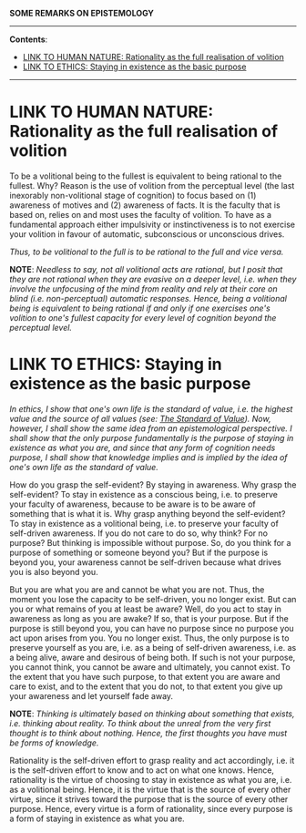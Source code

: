 **SOME REMARKS ON EPISTEMOLOGY**

---

**Contents**:

- [LINK TO HUMAN NATURE: Rationality as the full realisation of volition](#link-to-human-nature-rationality-as-the-full-realisation-of-volition)
- [LINK TO ETHICS: Staying in existence as the basic purpose](#link-to-ethics-staying-in-existence-as-the-basic-purpose)

---

# LINK TO HUMAN NATURE: Rationality as the full realisation of volition
To be a volitional being to the fullest is equivalent to being rational to the fullest. Why? Reason is the use of volition from the perceptual level (the last inexorably non-volitional stage of cognition) to focus based on (1) awareness of motives and (2) awareness of facts. It is the faculty that is based on, relies on and most uses the faculty of volition. To have as a fundamental approach either impulsivity or instinctiveness is to not exercise your volition in favour of automatic, subconscious or unconscious drives.

_Thus, to be volitional to the full is to be rational to the full and vice versa._

**NOTE**: _Needless to say, not all volitional acts are rational, but I posit that they are not rational when they are evasive on a deeper level, i.e. when they involve the unfocusing of the mind from reality and rely at their core on blind (i.e. non-perceptual) automatic responses. Hence, being a volitional being is equivalent to being rational if and only if one exercises one's volition to one's fullest capacity for every level of cognition beyond the perceptual level._

# LINK TO ETHICS: Staying in existence as the basic purpose
_In ethics, I show that one's own life is the standard of value, i.e. the highest value and the source of all values (see: [The Standard of Value](https://pranigopu.github.io/philosophy/ethics/1-standard-of-value.html)). Now, however, I shall show the same idea from an epistemological perspective. I shall show that the only purpose fundamentally is the purpose of staying in existence as what you are, and since that any form of cognition needs purpose, I shall show that knowledge implies and is implied by the idea of one's own life as the standard of value._

How do you grasp the self-evident? By staying in awareness. Why grasp the self-evident? To stay in existence as a conscious being, i.e. to preserve your faculty of awareness, because to be aware is to be aware of something that is what it is. Why grasp anything beyond the self-evident? To stay in existence as a volitional being, i.e. to preserve your faculty of self-driven awareness. If you do not care to do so, why think? For no purpose? But thinking is impossible without purpose. So, do you think for a purpose of something or someone beyond you? But if the purpose is beyond you, your awareness cannot be self-driven because what drives you is also beyond you.

But you are what you are and cannot be what you are not. Thus, the moment you lose the capacity to be self-driven, you no longer exist. But can you or what remains of you at least be aware? Well, do you act to stay in awareness as long as you are awake? If so, that is your purpose. But if the purpose is still beyond you, you can have no purpose since no purpose you act upon arises from you. You no longer exist. Thus, the only purpose is to preserve yourself as you are, i.e. as a being of self-driven awareness, i.e. as a being alive, aware and desirous of being both. If such is not your purpose, you cannot think, you cannot be aware and ultimately, you cannot exist. To the extent that you have such purpose, to that extent you are aware and care to exist, and to the extent that you do not, to that extent you give up your awareness and let yourself fade away.

**NOTE**: _Thinking is ultimately based on thinking about something that exists, i.e. thinking about reality. To think about the unreal from the very first thought is to think about nothing. Hence, the first thoughts you have must be forms of knowledge._

Rationality is the self-driven effort to grasp reality and act accordingly, i.e. it is the self-driven effort to know and to act on what one knows. Hence, rationality is the virtue of choosing to stay in existence as what you are, i.e. as a volitional being. Hence, it is the virtue that is the source of every other virtue, since it strives toward the purpose that is the source of every other purpose. Hence, every virtue is a form of rationality, since every purpose is a form of staying in existence as what you are.